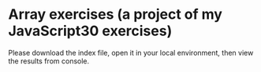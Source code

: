Array exercises (a project of my JavaScript30 exercises)
===============================

Please download the index file, open it in your local environment, then view the results from console.

